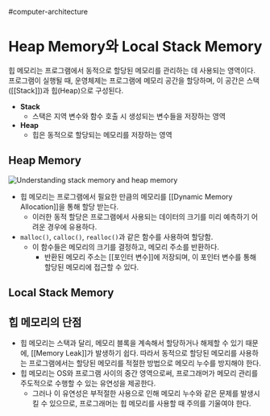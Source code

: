 #computer-architecture 
# Heap Memory와 Local Stack Memory
힙 메모리는 프로그램에서 동적으로 할당된 메모리를 관리하는 데 사용되는 영역이다. 프로그램이 실행될 때, 운영체제는 프로그램에 메모리 공간을 할당하며, 이 공간은 스택([[Stack]])과 힙(Heap)으로 구성된다. 
- **Stack**
	- 스택은 지역 변수와 함수 호출 시 생성되는 변수들을 저장하는 영역
- **Heap**
	- 힙은 동적으로 할당되는 메모리를 저장하는 영역
## Heap Memory
![Understanding stack memory and heap memory](https://img.site24x7static.com/images/heap-vs-stack-memory.svg)
- 힙 메모리는 프로그램에서 필요한 만큼의 메모리를 [[Dynamic Memory Allocation]]을 통해 할당 받는다.
	- 이러한 동적 할당은 프로그램에서 사용되는 데이터의 크기를 미리 예측하기 어려운 경우에 유용하다.
- `malloc()`, `calloc()`, `realloc()`과 같은 함수를 사용하여 할당함.
	- 이 함수들은 메모리의 크기를 결정하고, 메모리 주소를 반환하다.
		- 반환된 메모리 주소는 [[포인터 변수]]에 저장되며, 이 포인터 변수를 통해 할당된 메모리에 접근할 수 있다.
## Local Stack Memory
## 힙 메모리의 단점
- 힙 메모리는 스택과 달리, 메모리 블록을 계속해서 할당하거나 해제할 수 있기 때문에, [[Memory Leak]]가 발생하기 쉽다. 따라서 동적으로 할당된 메모리를 사용하는 프로그램에서는 할당된 메모리를 적절한 방법으로 메모리 누수를 방지해야 한다.
- 힙 메모리는 OS와 프로그램 사이의 중간 영역으로써, 프로그래머가 메모리 관리를 주도적으로 수행할 수 있는 유연성을 제공한다. 
	- 그러나 이 유연성은 부적절한 사용으로 인해 메모리 누수와 같은 문제를 발생시킬 수 있으므로, 프로그래머는 힙 메모리를 사용할 때 주의를 기울여야 한다.


